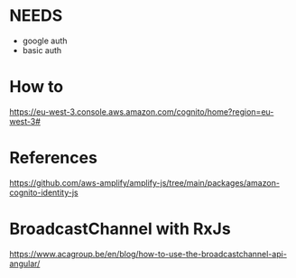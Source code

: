 # NEEDS

- google auth
- basic auth

# How to

https://eu-west-3.console.aws.amazon.com/cognito/home?region=eu-west-3#

# References

https://github.com/aws-amplify/amplify-js/tree/main/packages/amazon-cognito-identity-js

# BroadcastChannel with RxJs

https://www.acagroup.be/en/blog/how-to-use-the-broadcastchannel-api-angular/
